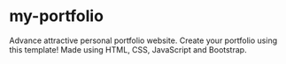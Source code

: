 # my-portfolio
Advance attractive personal portfolio website. Create your portfolio using this template! Made using HTML, CSS, JavaScript and Bootstrap. 
